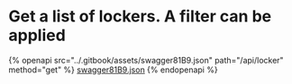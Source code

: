 # Get a list of lockers. A filter can be applied

{% openapi src="../.gitbook/assets/swagger81B9.json" path="/api/locker" method="get" %}
[swagger81B9.json](../.gitbook/assets/swagger81B9.json)
{% endopenapi %}

